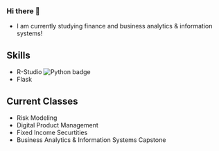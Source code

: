 ### Hi there 👋
- I am currently studying finance and business analytics & information systems!

## Skills
- R-Studio
![Python badge](https://img.shields.io/static/v1?message=python&logo=python&labelColor=5c5c5c&color=3776AB&logoColor=white&label=%20&style=for-the-badge)
- Flask

## Current Classes
- Risk Modeling
- Digital Product Management
- Fixed Income Securtities
- Business Analytics & Information Systems Capstone

